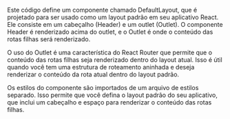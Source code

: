 Este código define um componente chamado DefaultLayout, que é projetado para ser usado como um layout padrão em seu aplicativo React.
Ele consiste em um cabeçalho (Header) e um outlet (Outlet).
O componente Header é renderizado acima do outlet, e o Outlet é onde o conteúdo das rotas filhas será renderizado.

O uso do Outlet é uma característica do React Router que permite que o conteúdo das rotas filhas seja renderizado dentro do layout atual.
Isso é útil quando você tem uma estrutura de roteamento aninhada e deseja renderizar o conteúdo da rota atual dentro do layout padrão.

Os estilos do componente são importados de um arquivo de estilos separado.
Isso permite que você defina o layout padrão do seu aplicativo, que inclui um cabeçalho e espaço para renderizar o conteúdo das rotas filhas.
